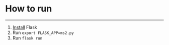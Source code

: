 # How to run
------------

1. [Install](http://flask.pocoo.org/docs/0.12/installation/) Flask
2. Run `export FLASK_APP=ms2.py`
3. Run `flask run`
